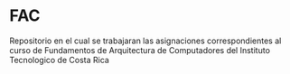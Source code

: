 # FAC
Repositorio en el cual se trabajaran las asignaciones correspondientes al curso de Fundamentos de Arquitectura de Computadores del Instituto Tecnologico de Costa Rica
